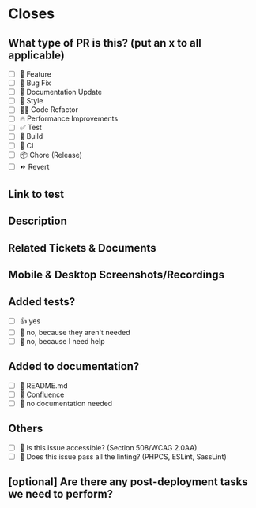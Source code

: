 # Closes

<!--
REQUIRED. Please do not leave this blank, use this format to link issue numbers:
[#WDS-123](https://webdevstudios.atlassian.net/browse/TICKET-NUMBER)
-->

## What type of PR is this? (put an x to all applicable)

- [ ] 🍕 Feature
- [ ] 🐛 Bug Fix
- [ ] 📝 Documentation Update
- [ ] 🎨 Style
- [ ] 🧑‍💻 Code Refactor
- [ ] 🔥 Performance Improvements
- [ ] ✅ Test
- [ ] 🤖 Build
- [ ] 🔁 CI
- [ ] 📦 Chore (Release)
- [ ] ⏩ Revert

## Link to test

<!--
REQUIRED. Please do not leave this blank, use this format to link to testing environment:
[Develop](https://wds.wdslab.com/)
-->

## Description

<!--
REQUIRED. Please do not leave this blank
This PR [adds/removes/fixes/replaces] the [feature/bug/etc].
-->

## Related Tickets & Documents

<!--
Please use this format link issue numbers: Fixes #WDS-123
https://docs.github.com/en/free-pro-team@latest/github/managing-your-work-on-github/linking-a-pull-request-to-an-issue#linking-a-pull-request-to-an-issue-using-a-keyword
-->

## Mobile & Desktop Screenshots/Recordings

<!--
REQUIRED. Please do not leave this blank
For visual alterations, provide screenshots or recordings For both desktop and mobile. You can utilize Loom for this purpose: https://www.loom.com/screen-recorder
-->


## Added tests?

- [ ] 👍 yes
- [ ] 🙅 no, because they aren't needed
- [ ] 🙋 no, because I need help

## Added to documentation?

- [ ] 📜 README.md
- [ ] 📓 [Confluence](https://webdevstudios.atlassian.net/wiki/spaces/wds1/pages/2988474566/Feature+Documentation)
- [ ] 🙅 no documentation needed

## Others

- [ ] 🦮 Is this issue accessible? (Section 508/WCAG 2.0AA)
- [ ] 🙌 Does this issue pass all the linting? (PHPCS, ESLint, SassLint)

## [optional] Are there any post-deployment tasks we need to perform?
